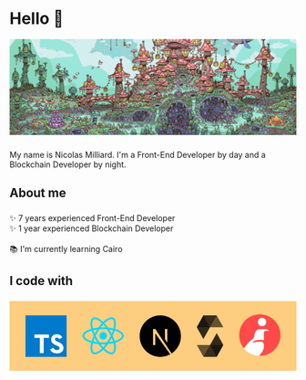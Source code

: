 ###

<h1>Hello 👋</h1>
<img src="https://raw.githubusercontent.com/NicolasMilliard/portfolio/main/public/images/readme/cover.png" alt="Cover"  />

###

<p>My name is Nicolas Milliard. I'm a Front-End Developer by day and a Blockchain Developer by night.</p>

###

<h2>About me</h2>

###

<p>✨ 7 years experienced Front-End Developer<br>✨ 1 year experienced Blockchain Developer<br><br>📚 I'm currently learning Cairo</p>

###

<h2>I code with</h2>

###

<img src="https://raw.githubusercontent.com/NicolasMilliard/portfolio/main/public/images/readme/languages.png" alt="Languages logo"  />

###

